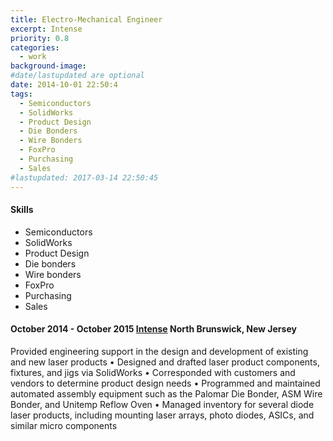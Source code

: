 ```yaml
---
title: Electro-Mechanical Engineer
excerpt: Intense
priority: 0.8
categories:
  - work
background-image:
#date/lastupdated are optional
date: 2014-10-01 22:50:4
tags:
  - Semiconductors
  - SolidWorks
  - Product Design
  - Die Bonders
  - Wire Bonders
  - FoxPro
  - Purchasing
  - Sales
#lastupdated: 2017-03-14 22:50:45
---
```

<h4>Skills</h4>
<ul class="techlist">
<li><span class="tech">Semiconductors</span></li>
<li><span class="tech">SolidWorks</span></li>
<li><span class="tech">Product Design</span></li>
<li><span class="tech">Die bonders</span></li>
<li><span class="tech">Wire bonders</span></li>
<li><span class="tech">FoxPro</span></li>
<li><span class="tech">Purchasing</span></li>
<li><span class="tech">Sales</span></li>
</ul>

<h4>October 2014 - October 2015
<a href = "https://www.intenseco.com/">Intense</a>
North Brunswick, New Jersey</h4>

Provided engineering support in the design and development of existing and new laser products
• Designed and drafted laser product components, fixtures, and jigs via SolidWorks
• Corresponded with customers and vendors to determine product design needs
• Programmed and maintained automated assembly equipment such as the Palomar Die Bonder, ASM Wire Bonder, and Unitemp Reflow Oven
• Managed inventory for several diode laser products, including mounting laser arrays, photo diodes, ASICs, and similar micro components
